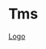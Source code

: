 # Tms
[Logo](https://github.com/Swelshin/SwelCriptography/edit/main/Tms/Logo.webp)
<picture>
  <source srcset="Logo.webp" type="image/webp">
</picture>
